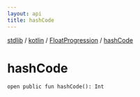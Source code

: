 ```yaml
---
layout: api
title: hashCode
---
```

[stdlib](../../index.html) / [kotlin](../index.html) / [FloatProgression](index.html) / [hashCode](hashCode.html)

# hashCode

```
open public fun hashCode(): Int
```
